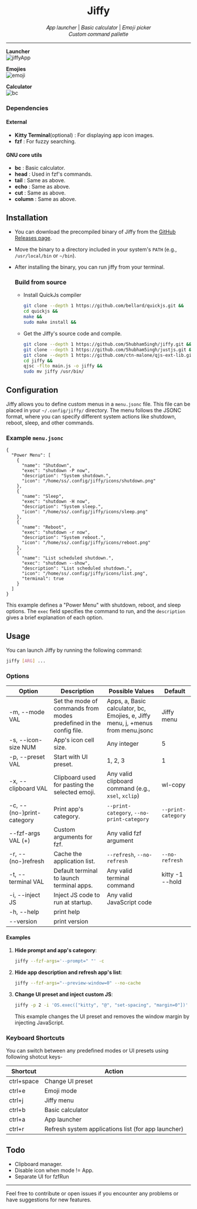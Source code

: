<div align = center>
<h1 > Jiffy </h1>
𝐴𝑝𝑝 𝑙𝑎𝑢𝑛𝑐ℎ𝑒𝑟 | 𝐵𝑎𝑠𝑖𝑐 𝑐𝑎𝑙𝑐𝑢𝑙𝑎𝑡𝑜𝑟 | 𝐸𝑚𝑜𝑗𝑖 𝑝𝑖𝑐𝑘𝑒𝑟
   <br> 𝐶𝑢𝑠𝑡𝑜𝑚 𝑐𝑜𝑚𝑚𝑎𝑛𝑑 𝑝𝑎𝑙𝑙𝑒𝑡𝑡𝑒
</div>

---

**Launcher**
<br>
![jiffyApp](https://github.com/user-attachments/assets/870417da-0ad7-456d-97d0-571884f3ca00)
<br>

**Emojies**
<br>
![emoji](https://github.com/user-attachments/assets/049beca9-5769-42d4-892c-ac498dacafa1)
<br>

**Calculator**
<br>
![bc](https://github.com/user-attachments/assets/99d67870-8378-4988-8cef-38f3e16bc139)
<br>

### Dependencies

#### External

- **Kitty Terminal**(optional) : For displaying app icon images.
- **fzf** : For fuzzy searching.

#### GNU core utils

- **bc** : Basic calculator.
- **head** : Used in fzf's commands.
- **tail** : Same as above.
- **echo** : Same as above.
- **cut** : Same as above.
- **column** : Same as above.

## Installation

- You can download the precompiled binary of Jiffy from the
  [GitHub Releases page](https://github.com/5hubham5ingh/jiffy/releases).

- Move the binary to a directory included in your system's `PATH` (e.g.,
  `/usr/local/bin` or `~/bin`).

- After installing the binary, you can run jiffy from your terminal.

  ### Build from source
  - Install QuickJs compiler
    ```bash
    git clone --depth 1 https://github.com/bellard/quickjs.git &&
    cd quickjs &&
    make &&
    sudo make install &&
    ```
  - Get the Jiffy's source code and compile.
    ```bash
    git clone --depth 1 https://github.com/5hubham5ingh/jiffy.git &&
    git clone --depth 1 https://github.com/5hubham5ingh/justjs.git &&
    git clone --depth 1 https://github.com/ctn-malone/qjs-ext-lib.git &&
    cd jiffy &&
    qjsc -flto main.js -o jiffy &&
    sudo mv jiffy /usr/bin/
    ```

## Configuration

Jiffy allows you to define custom menus in a `menu.jsonc` file. This file can be
placed in your `~/.config/jiffy/` directory. The menu follows the JSONC format,
where you can specify different system actions like shutdown, reboot, sleep, and
other commands.

### Example `menu.jsonc`

```jsonc
{
  "Power Menu": [
    {
      "name": "Shutdown",
      "exec": "shutdown -P now",
      "description": "System shutdown.",
      "icon": "/home/ss/.config/jiffy/icons/shutdown.png"
    },
    {
      "name": "Sleep",
      "exec": "shutdown -H now",
      "description": "System sleep.",
      "icon": "/home/ss/.config/jiffy/icons/sleep.png"
    },
    {
      "name": "Reboot",
      "exec": "shutdown -r now",
      "description": "System reboot.",
      "icon": "/home/ss/.config/jiffy/icons/reboot.png"
    },
    {
      "name": "List scheduled shutdown.",
      "exec": "shutdown --show",
      "description": "List scheduled shutdown.",
      "icon": "/home/ss/.config/jiffy/icons/list.png",
      "terminal": true
    }
  ]
}
```

This example defines a "Power Menu" with shutdown, reboot, and sleep options.
The `exec` field specifies the command to run, and the `description` gives a
brief explanation of each option.

## Usage

You can launch Jiffy by running the following command:

```bash
jiffy [ARG] ...
```

### Options

| Option                    | Description                                                        | Possible Values                                                                  | Default            |
| ------------------------- | ------------------------------------------------------------------ | -------------------------------------------------------------------------------- | ------------------ |
| -m, --mode VAL            | Set the mode of commands from modes predefined in the config file. | Apps, a, Basic calculator, bc, Emojies, e, Jiffy menu, j, +menus from menu.jsonc | Jiffy menu         |
| -s, --icon-size NUM       | App's icon cell size.                                              | Any integer                                                                      | 5                  |
| -p, --preset VAL          | Start with UI preset.                                              | 1, 2, 3                                                                          | 1                  |
| -x, --clipboard VAL       | Clipboard used for pasting the selected emoji.                     | Any valid clipboard command (e.g., `xsel`, `xclip`)                              | wl-copy            |
| -c, --(no-)print-category | Print app's category.                                              | `--print-category`, `--no-print-category`                                        | `--print-category` |
| --fzf-args VAL (+)        | Custom arguments for fzf.                                          | Any valid fzf argument                                                           |                    |
| -r, --(no-)refresh        | Cache the application list.                                        | `--refresh`, `--no-refresh`                                                      | `--no-refresh`     |
| -t, --terminal VAL        | Default terminal to launch terminal apps.                          | Any valid terminal command                                                       | kitty -1 --hold    |
| -i, --inject JS           | Inject JS code to run at startup.                                  | Any valid JavaScript code                                                        |                    |
| -h, --help                | print help                                                         |                                                                                  |                    |
| --version                 | print version                                                      |                                                                                  |                    |

#### Examples

1. **Hide prompt and app's category**:

   ```bash
   jiffy --fzf-args='--prompt=" "' -c
   ```

2. **Hide app description and refresh app's list**:

   ```bash
   jiffy --fzf-args="--preview-window=0" --no-cache
   ```

3. **Change UI preset and inject custom JS**:

   ```bash
   jiffy -p 2 -i 'OS.exec(["kitty", "@", "set-spacing", "margin=0"])'
   ```

   This example changes the UI preset and removes the window margin by injecting
   JavaScript.

### Keyboard Shortcuts

You can switch between any predefined modes or UI presets using following
shotcut keys-

| Shortcut   | Action                                              |
| ---------- | --------------------------------------------------- |
| ctrl+space | Change UI preset                                    |
| ctrl+e     | Emoji mode                                          |
| ctrl+j     | Jiffy menu                                          |
| ctrl+b     | Basic calculator                                    |
| ctrl+a     | App launcher                                        |
| ctrl+r     | Refresh system applications list (for app launcher) |

## Todo

- Clipboard manager.
- Disable icon when mode != App.
- Separate UI for fzfRun

---

Feel free to contribute or open issues if you encounter any problems or have
suggestions for new features.
